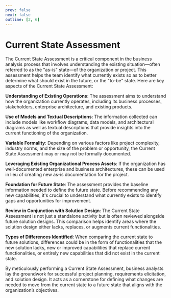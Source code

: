 ```yaml
---
prev: false
next: false
outline: [2, 6]
---
```


# Current State Assessment

The Current State Assessment is a critical component in the business analysis process that involves understanding the existing situation—often referred to as the "as-is" state—of the organization or project. This assessment helps the team identify what currently exists so as to better determine what should exist in the future, or the "to-be" state. Here are key aspects of the Current State Assessment:

**Understanding of Existing Operations**: The assessment aims to understand how the organization currently operates, including its business processes, stakeholders, enterprise architecture, and existing products.

**Use of Models and Textual Descriptions**: The information collected can include models like workflow diagrams, data models, and architectural diagrams as well as textual descriptions that provide insights into the current functioning of the organization.

**Variable Formality**: Depending on various factors like project complexity, industry norms, and the size of the problem or opportunity, the Current State Assessment may or may not be formally documented.

**Leveraging Existing Organizational Process Assets**: If the organization has well-documented enterprise and business architectures, these can be used in lieu of creating new as-is documentation for the project.

**Foundation for Future State**: The assessment provides the baseline information needed to define the future state. Before recommending any new capabilities, it's crucial to understand what currently exists to identify gaps and opportunities for improvement.

**Review in Conjunction with Solution Design**: The Current State Assessment is not just a standalone activity but is often reviewed alongside future solution designs. This comparison helps identify areas where the solution design either lacks, replaces, or augments current functionalities.

**Types of Differences Identified**: When comparing the current state to future solutions, differences could be in the form of functionalities that the new solution lacks, new or improved capabilities that replace current functionalities, or entirely new capabilities that did not exist in the current state.

By meticulously performing a Current State Assessment, business analysts lay the groundwork for successful project planning, requirements elicitation, and solution design. It acts as a cornerstone for defining what changes are needed to move from the current state to a future state that aligns with the organization’s objectives.
